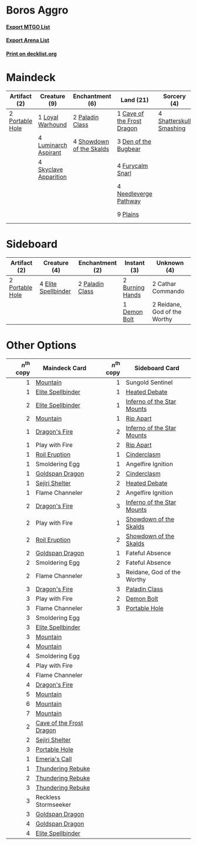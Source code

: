 # Boros Aggro

#### [Export MTGO List](../collection/Boros%20Aggro/Boros%20Aggro.txt)
#### [Export Arena List](../collection/Boros%20Aggro/Boros%20Aggro_arena.txt)
#### [Print on decklist.org](http://decklist.org/?deckmain=4%09Brutal%20Cathar%0A1%09Cave%20of%20the%20Frost%20Dragon%0A3%09Den%20of%20the%20Bugbear%0A4%09Furycalm%20Snarl%0A4%09Intrepid%20Adversary%0A1%09Loyal%20Warhound%0A4%09Luminarch%20Aspirant%0A4%09Moonveil%20Regent%0A4%09Needleverge%20Pathway%0A2%09Paladin%20Class%0A9%09Plains%0A2%09Portable%20Hole%0A2%09Reckless%20Stormseeker%0A4%09Sacred%20Fire%0A4%09Shatterskull%20Smashing%0A4%09Showdown%20of%20the%20Skalds%0A4%09Skyclave%20Apparition&deckside=2%09Burning%20Hands%0A2%09Cathar%20Commando%0A1%09Demon%20Bolt%0A4%09Elite%20Spellbinder%0A2%09Paladin%20Class%0A2%09Portable%20Hole%0A2%09Reidane,%20God%20of%20the%20Worthy)
# Maindeck

|                                       Artifact (2)                                       |                                          Creature (9)                                          |                                          Enchantment (6)                                          |                                              Land (21)                                              |                                           Sorcery (4)                                            |     Unknown (18)     |
|------------------------------------------------------------------------------------------|------------------------------------------------------------------------------------------------|---------------------------------------------------------------------------------------------------|-----------------------------------------------------------------------------------------------------|--------------------------------------------------------------------------------------------------|----------------------|
|2 [Portable Hole](http://gatherer.wizards.com/Pages/Card/Details.aspx?multiverseid=527320)|1 [Loyal Warhound](http://gatherer.wizards.com/Pages/Card/Details.aspx?multiverseid=527310)     |2 [Paladin Class](http://gatherer.wizards.com/Pages/Card/Details.aspx?multiverseid=527316)         |1 [Cave of the Frost Dragon](http://gatherer.wizards.com/Pages/Card/Details.aspx?multiverseid=527540)|4 [Shatterskull Smashing](http://gatherer.wizards.com/Pages/Card/Details.aspx?multiverseid=491802)|4 Brutal Cathar       |
|                                                                                          |4 [Luminarch Aspirant](http://gatherer.wizards.com/Pages/Card/Details.aspx?multiverseid=491647) |4 [Showdown of the Skalds](http://gatherer.wizards.com/Pages/Card/Details.aspx?multiverseid=503845)|3 [Den of the Bugbear](http://gatherer.wizards.com/Pages/Card/Details.aspx?multiverseid=527541)      |                                                                                                  |4 Intrepid Adversary  |
|                                                                                          |4 [Skyclave Apparition](http://gatherer.wizards.com/Pages/Card/Details.aspx?multiverseid=495603)|                                                                                                   |4 [Furycalm Snarl](http://gatherer.wizards.com/Pages/Card/Details.aspx?multiverseid=513758)          |                                                                                                  |4 Moonveil Regent     |
|                                                                                          |                                                                                                |                                                                                                   |4 [Needleverge Pathway](http://gatherer.wizards.com/Pages/Card/Details.aspx?multiverseid=491918)     |                                                                                                  |2 Reckless Stormseeker|
|                                                                                          |                                                                                                |                                                                                                   |9 [Plains](http://gatherer.wizards.com/Pages/Card/Details.aspx?multiverseid=439856)                  |                                                                                                  |4 Sacred Fire         |


# Sideboard

|                                       Artifact (2)                                       |                                         Creature (4)                                         |                                     Enchantment (2)                                      |                                       Instant (3)                                        |        Unknown (4)         |
|------------------------------------------------------------------------------------------|----------------------------------------------------------------------------------------------|------------------------------------------------------------------------------------------|------------------------------------------------------------------------------------------|----------------------------|
|2 [Portable Hole](http://gatherer.wizards.com/Pages/Card/Details.aspx?multiverseid=527320)|4 [Elite Spellbinder](http://gatherer.wizards.com/Pages/Card/Details.aspx?multiverseid=513494)|2 [Paladin Class](http://gatherer.wizards.com/Pages/Card/Details.aspx?multiverseid=527316)|2 [Burning Hands](http://gatherer.wizards.com/Pages/Card/Details.aspx?multiverseid=527422)|2 Cathar Commando           |
|                                                                                          |                                                                                              |                                                                                          |1 [Demon Bolt](http://gatherer.wizards.com/Pages/Card/Details.aspx?multiverseid=503741)   |2 Reidane, God of the Worthy|


# Other Options

|*n*<sup>th</sup> copy|                                           Maindeck Card                                           |*n*<sup>th</sup> copy|                                           Sideboard Card                                            |
|--------------------:|---------------------------------------------------------------------------------------------------|--------------------:|-----------------------------------------------------------------------------------------------------|
|                    1|[Mountain](http://gatherer.wizards.com/Pages/Card/Details.aspx?multiverseid=439859)                |                    1|Sungold Sentinel                                                                                     |
|                    1|[Elite Spellbinder](http://gatherer.wizards.com/Pages/Card/Details.aspx?multiverseid=513494)       |                    1|[Heated Debate](http://gatherer.wizards.com/Pages/Card/Details.aspx?multiverseid=513583)             |
|                    2|[Elite Spellbinder](http://gatherer.wizards.com/Pages/Card/Details.aspx?multiverseid=513494)       |                    1|[Inferno of the Star Mounts](http://gatherer.wizards.com/Pages/Card/Details.aspx?multiverseid=527438)|
|                    2|[Mountain](http://gatherer.wizards.com/Pages/Card/Details.aspx?multiverseid=439859)                |                    1|[Rip Apart](http://gatherer.wizards.com/Pages/Card/Details.aspx?multiverseid=513717)                 |
|                    1|[Dragon's Fire](http://gatherer.wizards.com/Pages/Card/Details.aspx?multiverseid=527426)           |                    2|[Inferno of the Star Mounts](http://gatherer.wizards.com/Pages/Card/Details.aspx?multiverseid=527438)|
|                    1|Play with Fire                                                                                     |                    2|[Rip Apart](http://gatherer.wizards.com/Pages/Card/Details.aspx?multiverseid=513717)                 |
|                    1|[Roil Eruption](http://gatherer.wizards.com/Pages/Card/Details.aspx?multiverseid=491796)           |                    1|[Cinderclasm](http://gatherer.wizards.com/Pages/Card/Details.aspx?multiverseid=491776)               |
|                    1|Smoldering Egg                                                                                     |                    1|Angelfire Ignition                                                                                   |
|                    1|[Goldspan Dragon](http://gatherer.wizards.com/Pages/Card/Details.aspx?multiverseid=503751)         |                    2|[Cinderclasm](http://gatherer.wizards.com/Pages/Card/Details.aspx?multiverseid=491776)               |
|                    1|[Sejiri Shelter](http://gatherer.wizards.com/Pages/Card/Details.aspx?multiverseid=491662)          |                    2|[Heated Debate](http://gatherer.wizards.com/Pages/Card/Details.aspx?multiverseid=513583)             |
|                    1|Flame Channeler                                                                                    |                    2|Angelfire Ignition                                                                                   |
|                    2|[Dragon's Fire](http://gatherer.wizards.com/Pages/Card/Details.aspx?multiverseid=527426)           |                    3|[Inferno of the Star Mounts](http://gatherer.wizards.com/Pages/Card/Details.aspx?multiverseid=527438)|
|                    2|Play with Fire                                                                                     |                    1|[Showdown of the Skalds](http://gatherer.wizards.com/Pages/Card/Details.aspx?multiverseid=503845)    |
|                    2|[Roil Eruption](http://gatherer.wizards.com/Pages/Card/Details.aspx?multiverseid=491796)           |                    2|[Showdown of the Skalds](http://gatherer.wizards.com/Pages/Card/Details.aspx?multiverseid=503845)    |
|                    2|[Goldspan Dragon](http://gatherer.wizards.com/Pages/Card/Details.aspx?multiverseid=503751)         |                    1|Fateful Absence                                                                                      |
|                    2|Smoldering Egg                                                                                     |                    2|Fateful Absence                                                                                      |
|                    2|Flame Channeler                                                                                    |                    3|Reidane, God of the Worthy                                                                           |
|                    3|[Dragon's Fire](http://gatherer.wizards.com/Pages/Card/Details.aspx?multiverseid=527426)           |                    3|[Paladin Class](http://gatherer.wizards.com/Pages/Card/Details.aspx?multiverseid=527316)             |
|                    3|Play with Fire                                                                                     |                    2|[Demon Bolt](http://gatherer.wizards.com/Pages/Card/Details.aspx?multiverseid=503741)                |
|                    3|Flame Channeler                                                                                    |                    3|[Portable Hole](http://gatherer.wizards.com/Pages/Card/Details.aspx?multiverseid=527320)             |
|                    3|Smoldering Egg                                                                                     |                     |                                                                                                     |
|                    3|[Elite Spellbinder](http://gatherer.wizards.com/Pages/Card/Details.aspx?multiverseid=513494)       |                     |                                                                                                     |
|                    3|[Mountain](http://gatherer.wizards.com/Pages/Card/Details.aspx?multiverseid=439859)                |                     |                                                                                                     |
|                    4|[Mountain](http://gatherer.wizards.com/Pages/Card/Details.aspx?multiverseid=439859)                |                     |                                                                                                     |
|                    4|Smoldering Egg                                                                                     |                     |                                                                                                     |
|                    4|Play with Fire                                                                                     |                     |                                                                                                     |
|                    4|Flame Channeler                                                                                    |                     |                                                                                                     |
|                    4|[Dragon's Fire](http://gatherer.wizards.com/Pages/Card/Details.aspx?multiverseid=527426)           |                     |                                                                                                     |
|                    5|[Mountain](http://gatherer.wizards.com/Pages/Card/Details.aspx?multiverseid=439859)                |                     |                                                                                                     |
|                    6|[Mountain](http://gatherer.wizards.com/Pages/Card/Details.aspx?multiverseid=439859)                |                     |                                                                                                     |
|                    7|[Mountain](http://gatherer.wizards.com/Pages/Card/Details.aspx?multiverseid=439859)                |                     |                                                                                                     |
|                    2|[Cave of the Frost Dragon](http://gatherer.wizards.com/Pages/Card/Details.aspx?multiverseid=527540)|                     |                                                                                                     |
|                    2|[Sejiri Shelter](http://gatherer.wizards.com/Pages/Card/Details.aspx?multiverseid=491662)          |                     |                                                                                                     |
|                    3|[Portable Hole](http://gatherer.wizards.com/Pages/Card/Details.aspx?multiverseid=527320)           |                     |                                                                                                     |
|                    1|[Emeria's Call](http://gatherer.wizards.com/Pages/Card/Details.aspx?multiverseid=491633)           |                     |                                                                                                     |
|                    1|[Thundering Rebuke](http://gatherer.wizards.com/Pages/Card/Details.aspx?multiverseid=491814)       |                     |                                                                                                     |
|                    2|[Thundering Rebuke](http://gatherer.wizards.com/Pages/Card/Details.aspx?multiverseid=491814)       |                     |                                                                                                     |
|                    3|[Thundering Rebuke](http://gatherer.wizards.com/Pages/Card/Details.aspx?multiverseid=491814)       |                     |                                                                                                     |
|                    3|Reckless Stormseeker                                                                               |                     |                                                                                                     |
|                    3|[Goldspan Dragon](http://gatherer.wizards.com/Pages/Card/Details.aspx?multiverseid=503751)         |                     |                                                                                                     |
|                    4|[Goldspan Dragon](http://gatherer.wizards.com/Pages/Card/Details.aspx?multiverseid=503751)         |                     |                                                                                                     |
|                    4|[Elite Spellbinder](http://gatherer.wizards.com/Pages/Card/Details.aspx?multiverseid=513494)       |                     |                                                                                                     |

